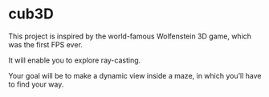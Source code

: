 # cub3D
This project is inspired by the world-famous Wolfenstein 3D game, which was the first FPS ever.

It will enable you to explore ray-casting.

Your goal will be to make a dynamic view inside a maze, in which you’ll have to find your way.
